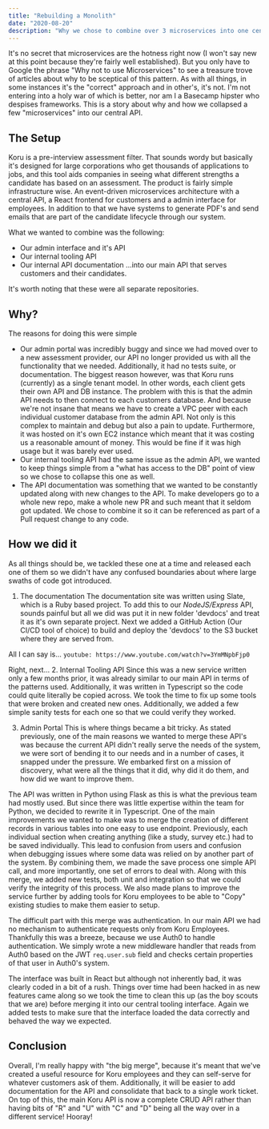 ```yaml
---
title: "Rebuilding a Monolith"
date: "2020-08-20"
description: "Why we chose to combine over 3 microservices into one central API"
---
```


It's no secret that microservices are the hotness right now (I won't say new at this point because they're fairly well established). But you only have to Google the phrase "Why not to use Microservices" to see a treasure trove of articles about why to be sceptical of this pattern. As with all things, in some instances it's the "correct" approach and in other's, it's not. I'm not entering into a holy war of which is better, nor am I a Basecamp hipster who despises frameworks. This is a story about why and how we collapsed a few "microservices" into our central API.

## The Setup
Koru is a pre-interview assessment filter. That sounds wordy but basically it's designed for large corporations who get thousands of applications to jobs, and this tool aids companies in seeing what different strengths a candidate has based on an assessment. The product is fairly simple infrastructure wise. An event-driven microservices architecture with a central API, a React frontend for customers and a admin interface for employees. In addition to that we have systems to generate PDF's and send emails that are part of the candidate lifecycle through our system.

What we wanted to combine was the following:
* Our admin interface and it's API
* Our internal tooling API
* Our internal API documentation
...into our main API that serves customers and their candidates.

It's worth noting that these were all separate repositories.

## Why?
The reasons for doing this were simple
* Our admin portal was incredibly buggy and since we had moved over to a new assessment provider, our API no longer provided us with all the functionality that we needed. Additionally, it had no tests suite, or documentation. The biggest reason however, was that Koru runs (currently) as a single tenant model. In other words, each client gets their own API and DB instance. The problem with this is that the admin API needs to then connect to each customers database. And because we're not insane that means we have to create a VPC peer with each individual customer database from the admin API. Not only is this complex to maintain and debug but also a pain to update. Furthermore, it was hosted on it's own EC2 instance which meant that it was costing us a reasonable amount of money. This would be fine if it was high usage but it was barely ever used.
* Our internal tooling API had the same issue as the admin API, we wanted to keep things simple from a "what has access to the DB" point of view so we chose to collapse this one as well.
* The API documentation was something that we wanted to be constantly updated along with new changes to the API. To make developers go to a whole new repo, make a whole new PR and such meant that it seldom got updated. We chose to combine it so it can be referenced as part of a Pull request change to any code.

## How we did it
As all things should be, we tackled these one at a time and released each one of them so we didn't have any confused boundaries about where large swaths of code got introduced.

1. The documentation
The documentation site was written using Slate, which is a Ruby based project. To add this to our *NodeJS/Express* API, sounds painful but all we did was put it in new folder 'devdocs' and treat it as it's own separate project. Next we added a GitHub Action (Our CI/CD tool of choice) to build and deploy the 'devdocs' to the S3 bucket where they are served from.

All I can say is...
`youtube: https://www.youtube.com/watch?v=3YmMNpbFjp0`


Right, next...
2. Internal Tooling API
Since this was a new service written only a few months prior, it was already similar to our main API in terms of the patterns used. Additionally, it was written in Typescript so the code could quite literally be copied across. We took the time to fix up some tools that were broken and created new ones. Additionally, we added a few simple sanity tests for each one so that we could verify they worked.

3. Admin Portal
This is where things became a bit tricky. As stated previously, one of the main reasons we wanted to merge these API's was because the current API didn't really serve the needs of the system, we were sort of bending it to our needs and in a number of cases, it snapped under the pressure. We embarked first on a mission of discovery, what were all the things that it did, why did it do them, and how did we want to improve them.

The API was written in Python using Flask as this is what the previous team had mostly used. But since there was little expertise within the team for Python, we decided to rewrite it in Typescript. One of the main improvements we wanted to make was to merge the creation of different records in various tables into one easy to use endpoint. Previously, each individual section when creating anything (like a study, survey etc.) had to be saved individually. This lead to confusion from users and confusion when debugging issues where some data was relied on by another part of the system. By combining them, we made the save process one simple API call, and more importantly, one set of errors to deal with.
Along with this merge, we added new tests, both unit and integration so that we could verify the integrity of this process. We also made plans to improve the service further by adding tools for Koru employees to be able to "Copy" existing studies to make them easier to setup.

The difficult part with this merge was authentication. In our main API we had no mechanism to authenticate requests only from Koru Employees. Thankfully this was a breeze, because we use Auth0 to handle authentication. We simply wrote a new middleware handler that reads from Auth0 based on the JWT `req.user.sub` field and checks certain properties of that user in Auth0's system.

The interface was built in React but although not inherently bad, it was clearly coded in a bit of a rush. Things over time had been hacked in as new features came along so we took the time to clean this up (as the boy scouts that we are) before merging it into our central tooling interface. Again we added tests to make sure that the interface loaded the data correctly and behaved the way we expected.

## Conclusion
Overall, I'm really happy with "the big merge", because it's meant that we've created a useful resource for Koru employees and they can self-serve for whatever customers ask of them. Additionally, it will be easier to add documentation for the API and consolidate that back to a single work ticket. On top of this, the main Koru API is now a complete CRUD API rather than having bits of "R" and "U" with "C" and "D" being all the way over in a different service! Hooray!
